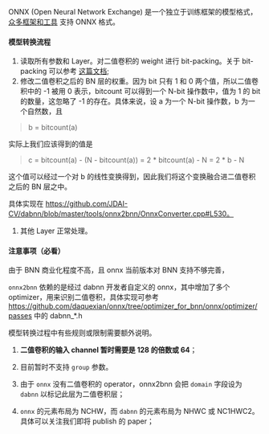 ONNX (Open Neural Network Exchange) 是一个独立于训练框架的模型格式，[众多框架和工具](http://onnx.ai/supported-tools) 支持 ONNX 格式。

#### 模型转换流程

1. 读取所有参数和 Layer。对二值卷积的 weight 进行 bit-packing。关于 bit-packing 可以参考 [这篇文档](docs/bconv_CN.md);
1. 修改二值卷积之后的 BN 层的权重。因为 bit 只有 1 和 0 两个值，所以二值卷积中的 -1 被用 0 表示，bitcount 可以得到一个 N-bit 操作数中，值为 1 的 bit 的数量，这忽略了 -1 的存在。具体来说，设 a 为一个 N-bit 操作数，b 为一个自然数，且

> b = bitcount(a)

实际上我们应该得到的值是

> c = bitcount(a) - (N - bitcount(a)) = 2 * bitcount(a) - N = 2 * b - N

这个值可以经过一个对 b 的线性变换得到，因此我们将这个变换融合进二值卷积之后的 BN 层之中。

具体实现在 https://github.com/JDAI-CV/dabnn/blob/master/tools/onnx2bnn/OnnxConverter.cpp#L530。

1. 其他 Layer 正常处理。

#### 注意事项（必看）

由于 BNN 商业化程度不高，且 onnx 当前版本对 BNN 支持不够完善，

`onnx2bnn` 依赖的是经过 dabnn 开发者自定义的 onnx，其中增加了多个 optimizer，用来识别二值卷积，具体实现可参考 https://github.com/daquexian/onnx/tree/optimizer_for_bnn/onnx/optimizer/passes 中的 dabnn_*.h

模型转换过程中有些规则或限制需要额外说明。

1. **二值卷积的输入 channel 暂时需要是 128 的倍数或 64**；

1. 目前暂时不支持 `group` 参数。

1. 由于 `onnx` 没有二值卷积的 operator，onnx2bnn 会把 `domain` 字段设为 `dabnn` 以标记此层为二值卷积层；

1. `onnx` 的元素布局为 NCHW，而 `dabnn` 的元素布局为 NHWC 或 NC1HWC2。具体可以关注我们即将 publish 的 paper；
